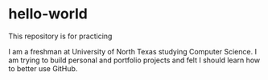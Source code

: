 # hello-world
This repository is for practicing

I am a freshman at University of North Texas studying Computer Science. I am trying to build personal and portfolio projects and felt I should learn how to better use GitHub.
